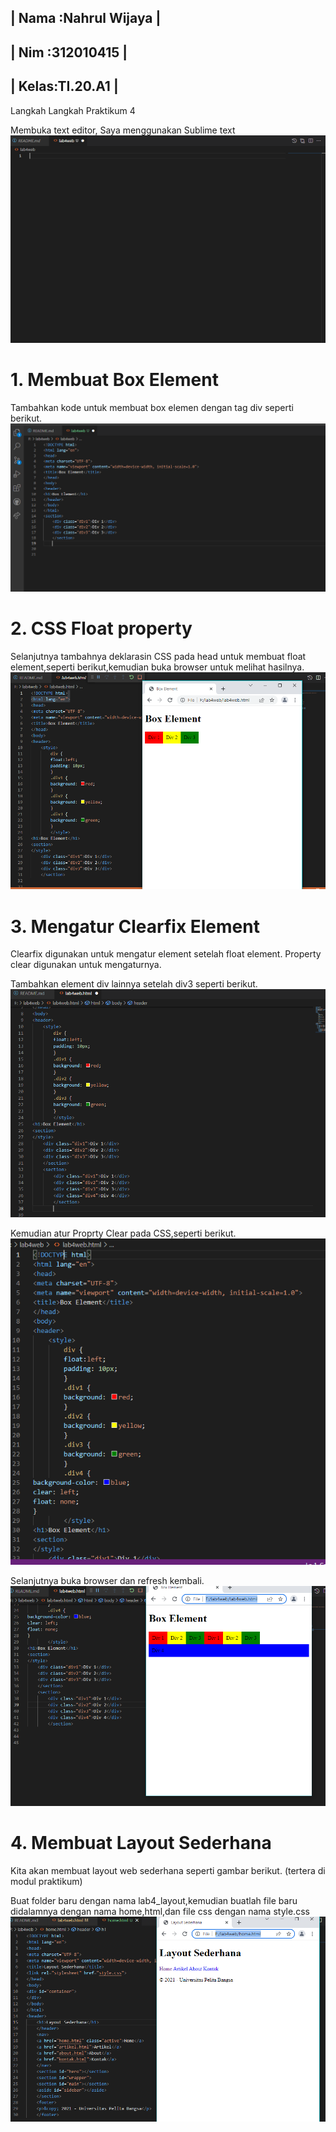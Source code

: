 ## | Nama :Nahrul Wijaya |
## | Nim  :312010415     |
## | Kelas:TI.20.A1      |

Langkah Langkah Praktikum 4

Membuka text editor, Saya menggunakan Sublime text
![p](gambar/1.PNG)

# 1. Membuat Box Element
Tambahkan kode untuk membuat box elemen dengan tag div seperti berikut.
![p](gambar/2.PNG)

# 2. CSS Float property
Selanjutnya tambahnya deklarasin CSS pada head untuk membuat float element,seperti berikut,kemudian buka browser untuk melihat hasilnya.
![p](gambar/3.PNG)

# 3. Mengatur Clearfix Element
Clearfix digunakan untuk mengatur element setelah float element. Property clear digunakan untuk mengaturnya.

Tambahkan element div lainnya setelah div3 seperti berikut.
![p](gambar/4.PNG)

Kemudian atur Proprty Clear pada CSS,seperti berikut.
![p](gambar/100.PNG)

Selanjutnya buka browser dan refresh kembali.
![p](gambar/5.PNG)

# 4. Membuat Layout Sederhana
Kita akan membuat layout web
sederhana seperti gambar berikut.
(tertera di modul praktikum)

Buat folder baru dengan nama 
lab4_layout,kemudian buatlah file baru
didalamnya dengan nama home,html,dan
file css dengan nama style.css
![p](gambar/7.PNG)

